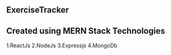 ## ExerciseTracker

## Created using MERN Stack Technologies

1.ReactJs
2.NodeJs
3.Expressjs
4.MongoDb
